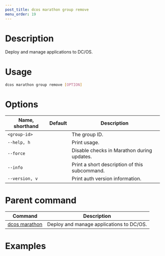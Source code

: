 ```yaml
---
post_title: dcos marathon group remove
menu_order: 19
---
```


# Description
Deploy and manage applications to DC/OS.

# Usage

```bash
dcos marathon group remove [OPTION]
```

# Options

| Name, shorthand | Default | Description |
|---------|-------------|-------------|
| `<group-id>`   |             |  The group ID. |
| `--help, h`   |             |  Print usage. |
| `--force`   |             | Disable checks in Marathon during updates. |
| `--info`   |             |  Print a short description of this subcommand. |
| `--version, v`   |             | Print auth version information. |

# Parent command

| Command | Description |
|---------|-------------|
| [dcos marathon](/docs/1.9/usage/cli/command-reference/dcos-marathon/) | Deploy and manage applications to DC/OS. |

# Examples